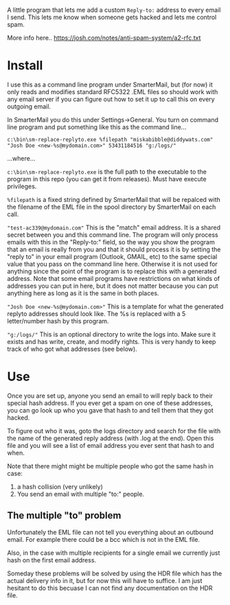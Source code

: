 A little program that lets me add a custom `Reply-to:` address to every email I send. This lets me know when someone gets hacked and lets me control spam. 

More info here..
https://josh.com/notes/anti-spam-system/a2-rfc.txt

# Install

I use this as a command line program under SmarterMail, but (for now) it only reads and modifies standard RFC5322 .EML files so 
should work with any email server if you can figure out how to set it up to call this on every outgoing email. 

In SmarterMail you do this under Settings->General. You turn on command line program and put something like this as the command line...

```
c:\bin\sm-replace-replyto.exe %filepath "miskabibble@diddywats.com" "Josh Doe <new-%s@mydomain.com>" 53431184516 "g:/logs/"
```   

...where...

`c:\bin\sm-replace-replyto.exe`
is the full path to the executable to the program in this repo (you can get it from releases). Must have execute privileges. 

`%filepath`
is a fixed string defined by SmarterMail that will be repalced with the filename of the EML file in the spool directory by SmarterMail on each call. 

`"test-ac339@mydomain.com"`
This is the "match" email address. It is a shared secret between you and this command line. The program will only process emails
with this in the "Reply-to:" field, so the way you show the program that an email is really from you and that it should process it
is by setting the "reply to" in your email program (Outlook, GMAIL, etc) to the same special value that you pass on the command line
here. Otherwise it is not used for anything since the point of the program is to replace this with a generated address. Note that
some email programs have restrictions on what kinds of addresses you can put in here, but it does not matter because you can put
anything here as long as it is the same in both places. 

`"Josh Doe <new-%s@mydomain.com>"`
This is a template for what the generated replyto addresses should look like. The %s is replaced with a 5 letter/number hash by this program.

`"g:/logs/"`
This is an optional directory to write the logs into. Make sure it exists and has write, create, and modify rights. This is very handy
to keep track of who got what addresses (see below).

# Use

Once you are set up, anyone you send an email to will reply back to their special hash address. If you ever get a spam on one of these
addresses, you can go look up who you gave that hash to and tell them that they got hacked. 

To figure out who it was, goto the logs directory and search for the file with the name of the generated reply address (with .log at the end). Open this file and you will see a list of email address you ever sent that hash to and when. 

Note that there might might be multiple people who got the same hash in case:

1. a hash collision (very unlikely)
2. You send an email with multiple "to:" people. 

## The multiple "to" problem

Unfortunately the EML file can not tell you everything about an outbound email. For example there could be a bcc which is not in the EML
file. 

Also, in the case with multiple recipients for a single email we currently just hash on the first email address. 

Someday these problems will be solved by using the HDR file which has the actual delivery info in it, but for now this will have to suffice. I am just hesitant to do this becuase I can not find any documentation on the HDR file. 
